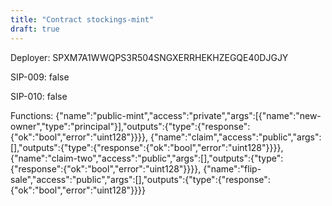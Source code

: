 ```yaml
---
title: "Contract stockings-mint"
draft: true
---
```

Deployer: SPXM7A1WWQPS3R504SNGXERRHEKHZEGQE40DJGJY

SIP-009: false

SIP-010: false

Functions:
{"name":"public-mint","access":"private","args":[{"name":"new-owner","type":"principal"}],"outputs":{"type":{"response":{"ok":"bool","error":"uint128"}}}}, {"name":"claim","access":"public","args":[],"outputs":{"type":{"response":{"ok":"bool","error":"uint128"}}}}, {"name":"claim-two","access":"public","args":[],"outputs":{"type":{"response":{"ok":"bool","error":"uint128"}}}}, {"name":"flip-sale","access":"public","args":[],"outputs":{"type":{"response":{"ok":"bool","error":"uint128"}}}}
